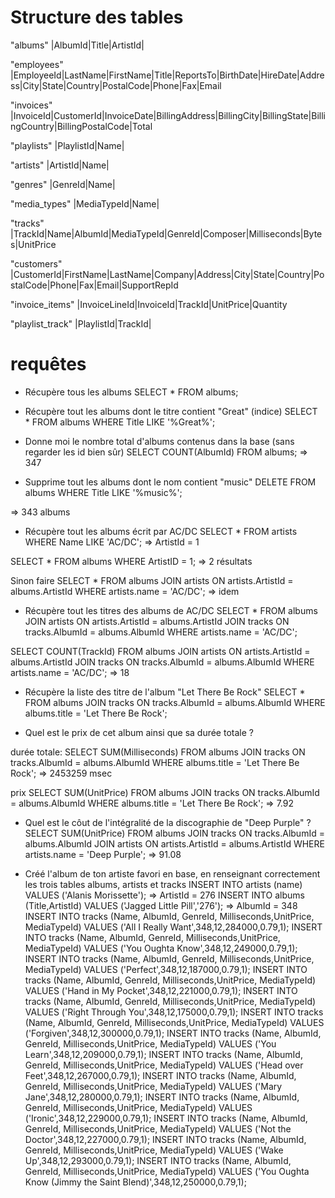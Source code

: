# Structure des tables

"albums"
|AlbumId|Title|ArtistId|

"employees"
|EmployeeId|LastName|FirstName|Title|ReportsTo|BirthDate|HireDate|Address|City|State|Country|PostalCode|Phone|Fax|Email

"invoices"
|InvoiceId|CustomerId|InvoiceDate|BillingAddress|BillingCity|BillingState|BillingCountry|BillingPostalCode|Total

"playlists"
|PlaylistId|Name|

"artists"
|ArtistId|Name|

"genres"
|GenreId|Name|

"media_types"
|MediaTypeId|Name|

"tracks"
|TrackId|Name|AlbumId|MediaTypeId|GenreId|Composer|Milliseconds|Bytes|UnitPrice 

"customers"
|CustomerId|FirstName|LastName|Company|Address|City|State|Country|PostalCode|Phone|Fax|Email|SupportRepId

"invoice_items"
|InvoiceLineId|InvoiceId|TrackId|UnitPrice|Quantity  

"playlist_track"
|PlaylistId|TrackId|

# requêtes

* Récupère tous les albums
SELECT * FROM albums;

* Récupère tout les albums dont le titre contient "Great" (indice)
SELECT * FROM albums
WHERE Title LIKE '%Great%';

* Donne moi le nombre total d'albums contenus dans la base (sans regarder les id bien sûr)
SELECT COUNT(AlbumId)
FROM albums;
=> 347

* Supprime tout les albums dont le nom contient "music"
DELETE FROM albums
WHERE Title LIKE '%music%';

=> 343 albums

* Récupère tout les albums écrit par AC/DC
SELECT * FROM artists
WHERE Name LIKE 'AC/DC';
=> ArtistId = 1

SELECT * FROM albums
WHERE ArtistID = 1;
=> 2 résultats

Sinon faire
SELECT * FROM albums
JOIN artists ON artists.ArtistId = albums.ArtistId
WHERE artists.name = 'AC/DC';
=> idem


* Récupère tout les titres des albums de AC/DC
SELECT * FROM albums
JOIN artists ON artists.ArtistId = albums.ArtistId
JOIN tracks ON tracks.AlbumId = albums.AlbumId
WHERE artists.name = 'AC/DC';

SELECT COUNT(TrackId) FROM albums
JOIN artists ON artists.ArtistId = albums.ArtistId
JOIN tracks ON tracks.AlbumId = albums.AlbumId
WHERE artists.name = 'AC/DC';
=> 18

* Récupère la liste des titre de l'album "Let There Be Rock"
SELECT * FROM albums
JOIN tracks ON tracks.AlbumId = albums.AlbumId
WHERE albums.title = 'Let There Be Rock';

* Quel est le prix de cet album ainsi que sa durée totale ?

durée totale:
SELECT SUM(Milliseconds) FROM albums
JOIN tracks ON tracks.AlbumId = albums.AlbumId
WHERE albums.title = 'Let There Be Rock';
=> 2453259 msec

prix
SELECT SUM(UnitPrice) FROM albums
JOIN tracks ON tracks.AlbumId = albums.AlbumId
WHERE albums.title = 'Let There Be Rock';
=> 7.92


* Quel est le côut de l'intégralité de la discographie de "Deep Purple" ?
SELECT SUM(UnitPrice) FROM albums
JOIN tracks ON tracks.AlbumId = albums.AlbumId
JOIN artists ON artists.ArtistId = albums.ArtistId
WHERE artists.name = 'Deep Purple';
=> 91.08

* Créé l'album de ton artiste favori en base, en renseignant correctement les trois tables albums, artists et tracks
INSERT INTO artists (name) VALUES ('Alanis Morissette');
=> ArtistId = 276
INSERT INTO albums (Title,ArtistId) VALUES ('Jagged Little Pill','276');
=> AlbumId = 348
INSERT INTO tracks (Name, AlbumId, GenreId, Milliseconds,UnitPrice, MediaTypeId) VALUES ('All I Really Want',348,12,284000,0.79,1);
INSERT INTO tracks (Name, AlbumId, GenreId, Milliseconds,UnitPrice, MediaTypeId) VALUES ('You Oughta Know',348,12,249000,0.79,1);
INSERT INTO tracks (Name, AlbumId, GenreId, Milliseconds,UnitPrice, MediaTypeId) VALUES ('Perfect',348,12,187000,0.79,1);
INSERT INTO tracks (Name, AlbumId, GenreId, Milliseconds,UnitPrice, MediaTypeId) VALUES ('Hand in My Pocket',348,12,221000,0.79,1);
INSERT INTO tracks (Name, AlbumId, GenreId, Milliseconds,UnitPrice, MediaTypeId) VALUES ('Right Through You',348,12,175000,0.79,1);
INSERT INTO tracks (Name, AlbumId, GenreId, Milliseconds,UnitPrice, MediaTypeId) VALUES ('Forgiven',348,12,300000,0.79,1);
INSERT INTO tracks (Name, AlbumId, GenreId, Milliseconds,UnitPrice, MediaTypeId) VALUES ('You Learn',348,12,209000,0.79,1);
INSERT INTO tracks (Name, AlbumId, GenreId, Milliseconds,UnitPrice, MediaTypeId) VALUES ('Head over Feet',348,12,267000,0.79,1);
INSERT INTO tracks (Name, AlbumId, GenreId, Milliseconds,UnitPrice, MediaTypeId) VALUES ('Mary Jane',348,12,280000,0.79,1);
INSERT INTO tracks (Name, AlbumId, GenreId, Milliseconds,UnitPrice, MediaTypeId) VALUES ('Ironic',348,12,229000,0.79,1);
INSERT INTO tracks (Name, AlbumId, GenreId, Milliseconds,UnitPrice, MediaTypeId) VALUES ('Not the Doctor',348,12,227000,0.79,1);
INSERT INTO tracks (Name, AlbumId, GenreId, Milliseconds,UnitPrice, MediaTypeId) VALUES ('Wake Up',348,12,293000,0.79,1);
INSERT INTO tracks (Name, AlbumId, GenreId, Milliseconds,UnitPrice, MediaTypeId) VALUES ('You Oughta Know (Jimmy the Saint Blend)',348,12,250000,0.79,1);
